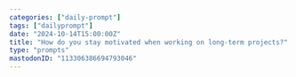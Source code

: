 ```yaml
---
categories: ["daily-prompt"]
tags: ["dailyprompt"]
date: "2024-10-14T15:00:00Z"
title: "How do you stay motivated when working on long-term projects?"
type: "prompts"
mastodonID: "113306386694793046"
---
```


